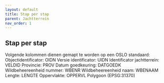 ```yaml
---
layout: default
title: Stap per stap
parent: Jachtterrein
nav_order: 1
---
```


## Stap per stap

Volgende kolommen dienen gemapt te worden op een OSLO standaard:
Objectidentificator: OIDN
Versie identificator: UIDN
Identificator jachtterrein: VELDID
Provincie: PROV
Datum goedkeuring: DATGOEDK
Wildbeheereenheid nummer: WBENR
Wildbeheereenheid naam: WBENAAM
Lengte: LENGTE
Oppervlakte: OPPERVL
Polygoon (EPSG:31370)

